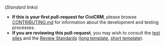 (*Standard links*)

* __If this is your first pull-request for CiviCRM__, please browse [CONTRIBUTING.md](https://github.com/civicrm/civicrm-core/blob/master/.github/CONTRIBUTING.md) for information about the development and testing processes.
* __If you are reviewing this pull-request__, you may wish to consult the [test sites]({{{ci.browse_test_url}}}) and the [Review Standards](https://docs.civicrm.org/dev/en/latest/standards/review/) ([long template](https://civicrm.org/dev/review/template-del.md), [short template](https://civicrm.org/dev/review/template-word.md)).
